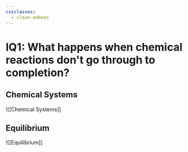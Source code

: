 ```yaml
---
cssclasses:
  - clean-embeds
---
```

# IQ1: What happens when chemical reactions don't go through to completion?
## Chemical Systems
![[Chemical Systems]]
## Equilibrium
![[Equilibrium]]     